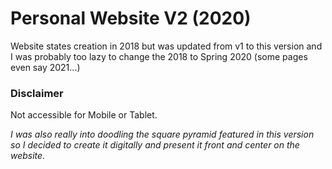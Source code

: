 # Personal Website V2 (2020)

Website states creation in 2018 but was updated from v1 to this version and I was probably too lazy to change the 2018 to Spring 2020 (some pages even say 2021...)

### Disclaimer
Not accessible for Mobile or Tablet.

<i>I was also really into doodling the square pyramid featured in this version so I decided to create it digitally and present it front and center on the website.</i>
